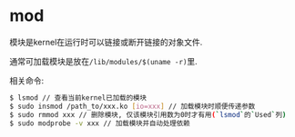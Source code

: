 # mod
模块是kernel在运行时可以链接或断开链接的对象文件.

通常可加载模块是放在`/lib/modules/$(uname -r)`里.

相关命令:
```sh
$ lsmod // 查看当前kernel已加载的模块
$ sudo insmod /path_to/xxx.ko [io=xxx] // 加载模块时顺便传递参数
$ sudo rmmod xxx // 删除模块, 仅该模块引用数为0时才有用(`lsmod`的`Used`列)
$ sudo modprobe -v xxx // 加载模块并自动处理依赖 
```